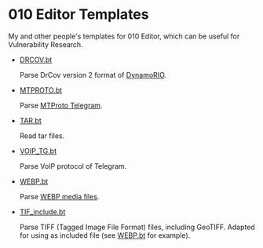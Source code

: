 # 010 Editor Templates

My and other people's templates for 010 Editor, which can be useful for Vulnerability Research.

- [DRCOV.bt](./DRCOV.bt)

    Parse DrCov version 2 format of [DynamoRIO](https://github.com/DynamoRIO/dynamorio).

- [MTPROTO.bt](./MTPROTO.bt)

    Parse [MTProto Telegram](https://core.telegram.org/mtproto).

- [TAR.bt](./TAR.bt)

    Read tar files.

- [VOIP_TG.bt](./VOIP_TG.bt)

    Parse VoIP protocol of Telegram.

- [WEBP.bt](./WEBP.bt)

    Parse [WEBP media files](https://developers.google.com/speed/webp/docs/riff_container).

- [TIF_include.bt](./TIF_include.bt)

    Parse TIFF (Tagged Image File Format) files, including GeoTIFF. Adapted for using as included file (see [WEBP.bt](./WEBP.bt) for example).
